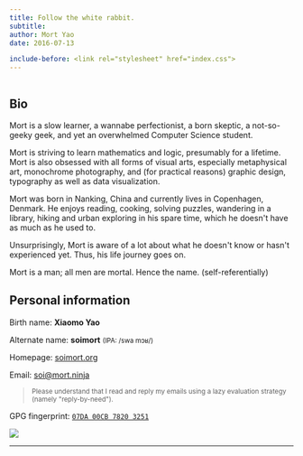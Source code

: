 ```yaml
---
title: Follow the white rabbit.
subtitle:
author: Mort Yao
date: 2016-07-13

include-before: <link rel="stylesheet" href="index.css">
---
```


<figure><img/></figure>

## Bio

Mort is a slow learner, a wannabe perfectionist, a born skeptic, a not-so-geeky geek, and yet an overwhelmed Computer Science student.

Mort is striving to learn mathematics and logic, presumably for a lifetime. Mort is also obsessed with all forms of visual arts, especially metaphysical art, monochrome photography, and (for practical reasons) graphic design, typography as well as data visualization.

Mort was born in Nanking, China and currently lives in Copenhagen, Denmark. He enjoys reading, cooking, solving puzzles, wandering in a library, hiking and urban exploring in his spare time, which he doesn't have as much as he used to.

Unsurprisingly, Mort is aware of a lot about what he doesn't know or hasn't experienced yet. Thus, his life journey goes on.

Mort is a man; all men are mortal. Hence the name. (self-referentially)

## Personal information

Birth name: **Xiaomo Yao**

Alternate name: **soimort**
<small>(IPA: /swa mɔʁ/)</small>

Homepage: [soimort.org](https://www.soimort.org/)

Email: <soi@mort.ninja>

> <small>Please understand that I read and reply my emails using a lazy evaluation strategy (namely "reply-by-need").</small>

GPG fingerprint: [`07DA 00CB 7820 3251`](https://keybase.io/soimort/key.asc)

![](http://cdn.soimort.org/resources/signature.png)

***
